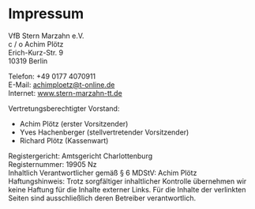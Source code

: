 # Impressum

VfB Stern Marzahn e.V.     
c / o Achim Plötz     
Erich-Kurz-Str. 9     
10319 Berlin     

Telefon: +49 0177 4070911      
E-Mail: [achimploetz@t-online.de](mailto:achimploetz@t-online.de)        
Internet: www.stern-marzahn-tt.de      


Vertretungsberechtigter Vorstand:	
* Achim Plötz (erster Vorsitzender)
* Yves Hachenberger (stellvertretender Vorsitzender)
* Richard Plötz (Kassenwart)

Registergericht: Amtsgericht Charlottenburg  
Registernummer: 19905 Nz     
Inhaltlich Verantwortlicher gemäß § 6 MDStV: Achim Plötz      
Haftungshinweis: Trotz sorgfältiger inhaltlicher Kontrolle übernehmen wir keine Haftung für die Inhalte externer Links. Für die Inhalte der verlinkten Seiten sind ausschließlich deren Betreiber verantwortlich.